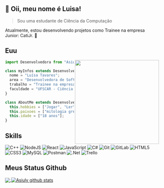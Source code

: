 ## 💜 Oii, meu nome é <strong>Luisa!</strong>

> Sou uma estudante de Ciência da Computação

Atualmente, estou desenvolvendo projetos como Trainee na empresa Junior: CatiJr. 💙


## Euu

<img align="right" width="275" src="https://media.giphy.com/media/bGgsc5mWoryfgKBx1u/giphy.gif" />

```js
import Desenvolvedora from "Asiuly";

class myInfos extends Desenvolvedora {
  nome = "Luísa Tavares";
  area = "Desenvolvedora de Software";
  trabalho = "Trainee na empresa CatiJR";
  faculdade = "UFSCAR - Ciência da Computação";
}

class AboutMe extends Desenvolvedora {
  this.hobbies = ["Jogar", "Ler", "Desenvolver"];
  this.paixoes = ["mitologia grega", "Harry Potter"];
  this.idade = ["18 anos"];
}
```

## Skills

![C++](https://img.shields.io/badge/c++-%2300599C.svg?style=for-the-badge&logo=c%2B%2B&logoColor=white)
![NodeJS](https://img.shields.io/badge/node.js-6DA55F?style=for-the-badge&logo=node.js&logoColor=white)
![React](https://img.shields.io/badge/react-%2320232a.svg?style=for-the-badge&logo=react&logoColor=%2361DAFB)
![JavaScript](https://img.shields.io/badge/javascript-%23323330.svg?style=for-the-badge&logo=javascript&logoColor=%23F7DF1E)
![C#](https://img.shields.io/badge/c%23-%23239120.svg?style=for-the-badge&logo=c-sharp&logoColor=white)
![Git](https://img.shields.io/badge/git-%23F05033.svg?style=for-the-badge&logo=git&logoColor=white)
![GitLab](https://img.shields.io/badge/gitlab-%23181717.svg?style=for-the-badge&logo=gitlab&logoColor=white)
![HTML5](https://img.shields.io/badge/html5-%23E34F26.svg?style=for-the-badge&logo=html5&logoColor=white)
![CSS3](https://img.shields.io/badge/css3-%231572B6.svg?style=for-the-badge&logo=css3&logoColor=white)
![MySQL](https://img.shields.io/badge/mysql-%2300f.svg?style=for-the-badge&logo=mysql&logoColor=white)
![Postman](https://img.shields.io/badge/Postman-FF6C37?style=for-the-badge&logo=postman&logoColor=white)
![.Net](https://img.shields.io/badge/.NET-5C2D91?style=for-the-badge&logo=.net&logoColor=white)
![Trello](https://img.shields.io/badge/Trello-%23026AA7.svg?style=for-the-badge&logo=Trello&logoColor=white)


## Meus Status Github

<a href="https://github.com/Asiuly">
  <img align="center" src="https://github-readme-stats.vercel.app/api/top-langs/?username=Asiuly&theme=radical&hide_langs_below=1" />
</a>

<a href="https://github.com/Asiuly">
 <img align="center" src="https://github-readme-stats.vercel.app/api?username=Asiuly&show_icons=true&theme=radical&line_height=27" alt="Asiuly github stats"/>
</a>

